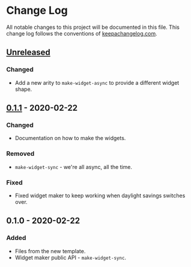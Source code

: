 # Change Log
All notable changes to this project will be documented in this file. This change log follows the conventions of [keepachangelog.com](http://keepachangelog.com/).

## [Unreleased]
### Changed
- Add a new arity to `make-widget-async` to provide a different widget shape.

## [0.1.1] - 2020-02-22
### Changed
- Documentation on how to make the widgets.

### Removed
- `make-widget-sync` - we're all async, all the time.

### Fixed
- Fixed widget maker to keep working when daylight savings switches over.

## 0.1.0 - 2020-02-22
### Added
- Files from the new template.
- Widget maker public API - `make-widget-sync`.

[Unreleased]: https://github.com/your-name/wordplay/compare/0.1.1...HEAD
[0.1.1]: https://github.com/your-name/wordplay/compare/0.1.0...0.1.1
